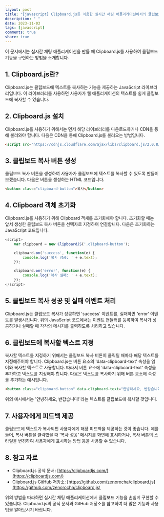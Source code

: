 ```yaml
---
layout: post
title: "[javascript] Clipboard.js를 이용한 실시간 채팅 애플리케이션에서의 클립보드 기능 구현 방법"
description: " "
date: 2023-11-03
tags: [javascript]
comments: true
share: true
---
```


이 문서에서는 실시간 채팅 애플리케이션을 만들 때 Clipboard.js를 사용하여 클립보드 기능을 구현하는 방법을 소개합니다.

## 1. Clipboard.js란?

Clipboard.js는 클립보드에 텍스트를 복사하는 기능을 제공하는 JavaScript 라이브러리입니다. 이 라이브러리를 사용하면 사용자가 웹 애플리케이션의 텍스트를 쉽게 클립보드에 복사할 수 있습니다.

## 2. Clipboard.js 설치

Clipboard.js를 사용하기 위해서는 먼저 해당 라이브러리를 다운로드하거나 CDN을 통해 불러와야 합니다. 다음은 CDN을 통해 Clipboard.js를 불러오는 방법입니다.

```html
<script src="https://cdnjs.cloudflare.com/ajax/libs/clipboard.js/2.0.8/clipboard.min.js"></script>
```

## 3. 클립보드 복사 버튼 생성

클립보드 복사 버튼을 생성하여 사용자가 클립보드에 텍스트를 복사할 수 있도록 만들어보겠습니다. 다음은 버튼을 생성하는 HTML 코드입니다.

```html
<button class="clipboard-button">복사</button>
```

## 4. Clipboard 객체 초기화

Clipboard.js를 사용하기 위해 Clipboard 객체를 초기화해야 합니다. 초기화할 때는 앞서 생성한 클립보드 복사 버튼을 선택자로 지정하여 연결합니다. 다음은 초기화하는 JavaScript 코드입니다.

```javascript
<script>
    var clipboard = new ClipboardJS('.clipboard-button');

    clipboard.on('success', function(e) {
        console.log('복사 성공: ' + e.text);
    });

    clipboard.on('error', function(e) {
        console.log('복사 실패: ' + e.text);
    });
</script>
```

## 5. 클립보드 복사 성공 및 실패 이벤트 처리

Clipboard.js는 클립보드 복사가 성공하면 'success' 이벤트를, 실패하면 'error' 이벤트를 발생시킵니다. 위의 JavaScript 코드에서는 이벤트 핸들러를 등록하여 복사가 성공하거나 실패할 때 각각의 메시지를 출력하도록 처리하고 있습니다.

## 6. 클립보드에 복사할 텍스트 지정

복사할 텍스트를 지정하기 위해서는 클립보드 복사 버튼이 클릭될 때마다 해당 텍스트를 지정해주어야 합니다. Clipboard.js는 버튼 요소의 'data-clipboard-text' 속성을 읽어와 복사할 텍스트로 사용합니다. 따라서 버튼 요소에 'data-clipboard-text' 속성을 추가하고 텍스트를 지정해야 합니다. 다음은 텍스트를 복사하기 위해 버튼 요소에 속성을 추가하는 예시입니다.

```html
<button class="clipboard-button" data-clipboard-text="안녕하세요, 반갑습니다!">복사</button>
```

위의 예시에서는 '안녕하세요, 반갑습니다!'라는 텍스트를 클립보드에 복사할 것입니다.

## 7. 사용자에게 피드백 제공

클립보드에 텍스트가 복사되면 사용자에게 해당 피드백을 제공하는 것이 좋습니다. 예를 들어, 복사 버튼을 클릭했을 때 '복사 성공' 메시지를 화면에 표시하거나, 복사 버튼의 스타일을 변경하여 사용자에게 표시하는 방법 등을 사용할 수 있습니다.

## 8. 참고 자료

- Clipboard.js 공식 문서: [https://clipboardjs.com/](https://clipboardjs.com/)
- Clipboard.js GitHub 저장소: [https://github.com/zenorocha/clipboard.js](https://github.com/zenorocha/clipboard.js)

위의 방법을 따라하면 실시간 채팅 애플리케이션에서 클립보드 기능을 손쉽게 구현할 수 있습니다. Clipboard.js의 공식 문서와 GitHub 저장소를 참고하여 더 많은 기능과 사용법을 알아보시기 바랍니다.